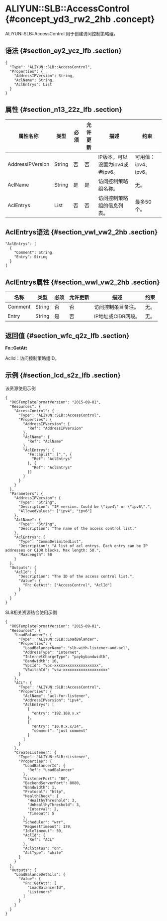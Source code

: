 # ALIYUN::SLB::AccessControl {#concept_yd3_rw2_2hb .concept}

ALIYUN::SLB::AccessControl 用于创建访问控制策略组。

## 语法 {#section_ey2_ycz_lfb .section}

``` {#codeblock_lzd_p7y_sbk .language-json}
{
  "Type": "ALIYUN::SLB::AccessControl",
  "Properties": {
    "AddressIPVersion": String,
    "AclName": String,
    "AclEntrys": List
  }
}
```

## 属性 {#section_n13_22z_lfb .section}

|属性名称|类型|必须|允许更新|描述|约束|
|----|--|--|----|--|--|
|AddressIPVersion|String|否|否|IP版本，可以设置为ipv4或者ipv6。|可用值：ipv4、ipv6。|
|AclName|String|是|是|访问控制策略组名称。|无。|
|AclEntrys|List|否|否|访问控制策略组的信息列表。|最多50个。|

## AclEntrys语法 {#section_vwl_vw2_2hb .section}

``` {#codeblock_mfy_apo_181}
"AclEntrys": [
  {
    "Comment": String,
    "Entry": String
  }
]
```

## AclEntrys属性 {#section_wwl_vw2_2hb .section}

|名称|类型|必须|允许更新|描述|约束|
|--|--|--|----|--|--|
|Comment|String|否|否|访问控制条目备注。|无。|
|Entry|String|是|否|IP地址或CIDR网段。|无。|

## 返回值 {#section_wfc_q2z_lfb .section}

**Fn::GetAtt**

AclId：访问控制策略组ID。

## 示例 {#section_lcd_s2z_lfb .section}

该资源使用示例

``` {#codeblock_wvp_rm9_ao8 .language-json}
{
  "ROSTemplateFormatVersion": "2015-09-01",
  "Resources": {
    "AccessControl": {
      "Type": "ALIYUN::SLB::AccessControl",
      "Properties": {
        "AddressIPVersion": {
          "Ref": "AddressIPVersion"
        },
        "AclName": {
          "Ref": "AclName"
        },
        "AclEntrys": {
          "Fn::Split": [",", {
            "Ref": "AclEntrys"
          }, {
            "Ref": "AclEntrys"
          }]
        }
      }
    }
  },
  "Parameters": {
    "AddressIPVersion": {
      "Type": "String",
      "Description": "IP version. Could be \"ipv4\" or \"ipv6\".",
      "AllowedValues": ["ipv4", "ipv6"]
    },
    "AclName": {
      "Type": "String",
      "Description": "The name of the access control list."
    },
    "AclEntrys": {
      "Type": "CommaDelimitedList",
      "Description": "A list of acl entrys. Each entry can be IP addresses or CIDR blocks. Max length: 50.",
      "MaxLength": 50
    }
  },
  "Outputs": {
    "AclId": {
      "Description": "The ID of the access control list.",
      "Value": {
        "Fn::GetAtt": ["AccessControl", "AclId"]
      }
    }
  }
}
```

SLB相关资源结合使用示例

``` {#codeblock_wvp_rm9_ao8 .language-json}
{
  "ROSTemplateFormatVersion": "2015-09-01",
  "Resources": {
    "LoadBalancer": {
      "Type": "ALIYUN::SLB::LoadBalancer",
      "Properties": {
        "LoadBalancerName": "slb-with-listener-and-acl",
        "AddressType": "internet",
        "InternetChargeType": "paybybandwidth",
        "Bandwidth": 10,
        "VpcId": "vpc-xxxxxxxxxxxxxxxxxxxx",
        "VSwitchId": "vsw-xxxxxxxxxxxxxxxxxxxx"
      }
    },
    "ACL": {
      "Type": "ALIYUN::SLB::AccessControl",
      "Properties": {
        "AclName": "acl-for-listener",
        "AddressIPVersion": "ipv4",
        "AclEntrys": [
          {
            "entry": "192.168.x.x"
          },
          {
            "entry": "10.0.x.x/24",
            "comment": "just comment"
          }
        ]
      }
    },
    "CreateListener": {
      "Type": "ALIYUN::SLB::Listener",
      "Properties": {
        "LoadBalancerId": {
          "Ref": "LoadBalancer"
        },
        "ListenerPort": "80",
        "BackendServerPort": 8080,
        "Bandwidth": 1,
        "Protocol": "http",
        "HealthCheck": {
          "HealthyThreshold": 3,
          "UnhealthyThreshold": 3,
          "Interval": 2,
          "Timeout": 5
        },
        "Scheduler": "wrr",
        "RequestTimeout": 179,
        "IdleTimeout": 59,
        "AclId": {
          "Ref": "ACL"
        },
        "AclStatus": "on",
        "AclType": "white"
      }
    }
  },
  "Outputs": {
    "LoadBalanceDetails": {
      "Value": {
        "Fn::GetAtt": [
          "LoadBalancerId",
          "Listeners"
        ]
      }
    }
  }
}
```

